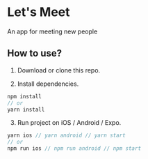 # Let's Meet

An app for meeting new people

## How to use?

1. Download or clone this repo.

2. Install dependencies.

```js
npm install
// or
yarn install
```

3. Run project on iOS / Android / Expo.

```js
yarn ios // yarn android // yarn start
// or
npm run ios // npm run android // npm start
```